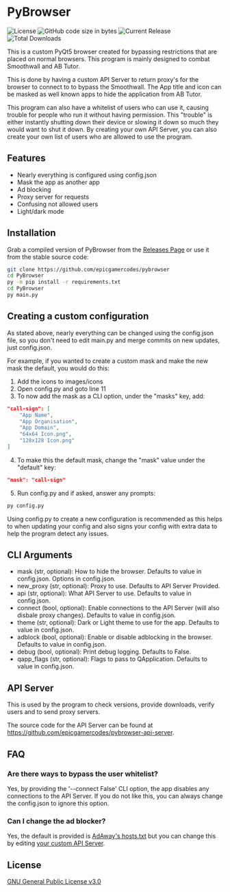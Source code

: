 # PyBrowser

![License](https://img.shields.io/github/license/EpicGamerCodes/PyBrowser) ![GitHub code size in bytes](https://img.shields.io/github/languages/code-size/EpicGamerCodes/PyBrowser) ![Current Release](https://img.shields.io/github/v/release/EpicGamerCodes/PyBrowser) ![Total Downloads](https://img.shields.io/github/downloads/EpicGamerCodes/PyBrowser/total)

This is a custom PyQt5 browser created for bypassing restrictions that are placed on normal browsers.
This program is mainly designed to combat Smoothwall and AB Tutor.

This is done by having a custom API Server to return proxy's for the browser to connect to to bypass the Smoothwall. The App title and icon can be masked as well known apps to hide the application from AB Tutor.

This program can also have a whitelist of users who can use it, causing trouble for people who run it without having permission. This "trouble" is either instantly shutting down their device or slowing it down so much they would want to shut it down.
By creating your own API Server, you can also create your own list of users who are allowed to use the program.

## Features

- Nearly everything is configured using config.json
- Mask the app as another app
- Ad blocking
- Proxy server for requests
- Confusing not allowed users
- Light/dark mode

## Installation

Grab a compiled version of PyBrowser from the [Releases Page](https://github.com/epicgamercodes/pybrowser/releases) or use it from the stable source code:

```bash
git clone https://github.com/epicgamercodes/pybrowser
cd PyBrowser
py -m pip install -r requirements.txt
cd PyBrowser
py main.py
```

## Creating a custom configuration

As stated above, nearly everything can be changed using the config.json file, so you don't need to edit main.py and merge commits on new updates, just config.json.

For example, if you wanted to create a custom mask and make the new mask the default, you would do this:

1) Add the icons to images/icons
2) Open config.py and goto line 11
3) To now add the mask as a CLI option, under the "masks" key, add:

```json
"call-sign": [
    "App Name",
    "App Organisation",
    "App Domain",
    "64x64 Icon.png",
    "128x128 Icon.png"
]
```

4) To make this the default mask, change the "mask" value under the "default" key:

```json
"mask": "call-sign"
````

5) Run config.py and if asked, answer any prompts:

```bash
py config.py
```

Using config.py to create a new configuration is recommended as this helps to when updating your config and also signs your config with extra data to help the program detect any issues.

## CLI Arguments

- mask (str, optional): How to hide the browser. Defaults to value in config.json. Options in config.json.
- new_proxy (str, optional): Proxy to use. Defaults to API Server Provided.
- api (str, optional): What API Server to use. Defaults to value in config.json.
- connect (bool, optional): Enable connections to the API Server (will also disbale proxy changes). Defaults to value in config.json.
- theme (str, optional): Dark or Light theme to use for the app. Defaults to value in config.json.
- adblock (bool, optional): Enable or disable adblocking in the browser. Defaults to value in config.json.
- debug (bool, optional): Print debug logging. Defaults to False.
- qapp_flags (str, optional): Flags to pass to QApplication. Defaults to value in config.json.

## API Server

This is used by the program to check versions, provide downloads, verify users and to send proxy servers.

The source code for the API Server can be found at <https://github.com/epicgamercodes/pybrowser-api-server>.

## FAQ

### Are there ways to bypass the user whitelist?

Yes, by providing the '--connect False' CLI option, the app disables any connections to the API Server. If you do not like this, you can always change the config.json to ignore this option.

### Can I change the ad blocker?

Yes, the default is provided is [AdAway's hosts.txt](https://adaway.org/hosts.txt) but you can change this by editing [your custom API Server](https://github.com/epicgamercodes/pybrowser-api-server).

## License

[GNU General Public License v3.0](https://choosealicense.com/licenses/gpl-3.0/)
